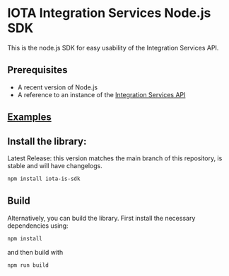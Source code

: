 # IOTA Integration Services Node.js SDK

This is the node.js SDK for easy usability of the Integration Services API.

## Prerequisites 

* A recent version of Node.js
* A reference to an instance of the [Integration Services API](https://github.com/iotaledger/integration-services)

## [Examples](https://github.com/iotaledger/integration-services/tree/master/clients/node/examples#readme)

## Install the library:

Latest Release: this version matches the main branch of this repository, is stable and will have changelogs.
```bash
npm install iota-is-sdk
```

## Build

Alternatively, you can build the library.
First install the necessary dependencies using:
```bash
npm install
```

and then build with

```bash
npm run build
```
